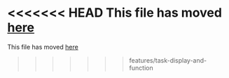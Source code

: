<<<<<<< HEAD
This file has moved [here](https://github.com/facebook/create-react-app/blob/master/packages/cra-template/template/README.md)
=======
This file has moved [here](https://github.com/facebook/create-react-app/blob/main/packages/cra-template/template/README.md)
>>>>>>> features/task-display-and-function

